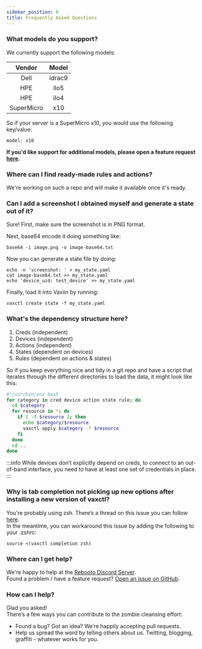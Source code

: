 ```yaml
---
sidebar_position: 6
title: Frequently Asked Questions
---
```


### What models do you support?

We currently support the following models:

|   Vendor   |  Model |
|:----------:|:------:|
| Dell       | idrac9 |
| HPE        | ilo5   |
| HPE        | ilo4   |
| SuperMicro | x10    |

So if your server is a SuperMicro x10, you would use the following key/value:
```
model: x10
```

**If you'd like support for additional models, please open a feature request [here](https://github.com/rebootoio/vaxiin-server/issues).**

### Where can I find ready-made rules and actions?

We're working on such a repo and will make it available once it's ready.

### Can I add a screenshot I obtained myself and generate a state out of it?

Sure! First, make sure the screenshot is in PNG format.

Next, base64 encode it doing something like:
```
base64 -i image.png -o image-base64.txt
```
Now you can generate a state file by doing:
```
echo -n 'screenshot: ' > my_state.yaml
cat image-base64.txt >> my_state.yaml
echo 'device_uid: test_device' >> my_state.yaml
```
Finally, load it into Vaxiin by running:
```
vaxctl create state -f my_state.yaml
```


### What's the dependency structure here?

1. Creds (independent)
2. Devices (independent)
3. Actions (independent)
4. States (dependent on devices)
5. Rules (dependent on actions & states)

So if you keep everything nice and tidy in a git repo and have a script that iterates through the different directories to load the data, it might look like this:

```bash
#!/usr/bin/env bash
for category in cred device action state rule; do
  cd $category
  for resource in *; do
    if [ -f $resource ]; then
      echo $category/$resource
      vaxctl apply $category -f $resource
    fi
  done
  cd ..
done
```

:::info
While devices don’t explicitly depend on creds, to connect to an out-of-band interface, you need to have at least one set of credentials in place.
:::

### Why is tab completion not picking up new options after installing a new version of vaxctl?

You're probably using zsh. There’s a thread on this issue you can follow [here](https://github.com/spf13/cobra/issues/881).  
In the meantime, you can workaround this issue by adding the following to your .zshrc:
```
source <(vaxctl completion zsh)
```

### Where can I get help?
We're happy to help at the [Rebooto Discord Server](https://discord.gg/aEJ6qwcCGs).  
Found a problem / have a feature request? [Open an issue on GitHub](https://github.com/rebootoio/vaxiin-sandbox/issues).

### How can I help?

Glad you asked!  
There’s a few ways you can contribute to the zombie cleansing effort:
- Found a bug? Got an idea? We’re happily accepting pull requests.
- Help us spread the word by telling others about us. Twitting, blogging, graffiti - whatever works for you.

